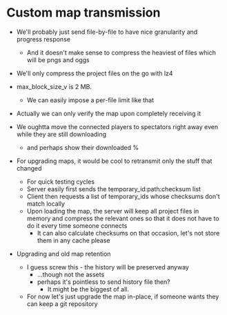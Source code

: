 # Custom map transmission

- We'll probably just send file-by-file to have nice granularity and progress response
	- And it doesn't make sense to compress the heaviest of files which will be pngs and oggs

- We'll only compress the project files on the go with lz4

- max_block_size_v is 2 MB.
	- We can easily impose a per-file limit like that

- Actually we can only verify the map upon completely receiving it

- We oughtta move the connected players to spectators right away even while they are still downloading
	- and perhaps show their downloaded %

- For upgrading maps, it would be cool to retransmit only the stuff that changed
	- For quick testing cycles
	- Server easily first sends the temporary_id:path:checksum list
	- Client then requests a list of temporary_ids whose checksums don't match locally
	- Upon loading the map, the server will keep all project files in memory and compress the relevant ones so that it does not have to do it every time someone connects
		- It can also calculate checksums on that occasion, let's not store them in any cache please

- Upgrading and old map retention
	- I guess screw this - the history will be preserved anyway
		- ...though not the assets
		- perhaps it's pointless to send history file then?
			- It might be the biggest of all.
	- For now let's just upgrade the map in-place, if someone wants they can keep a git repository

